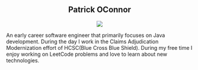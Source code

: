<h2 align="center" color="#08A2DE">Patrick OConnor</h2>



  
  <p align="center">
  <!-- Typing SVG by DenverCoder1 - https://github.com/DenverCoder1/readme-typing-svg -->
  <a href="https://github.com/DenverCoder1/readme-typing-svg">
    <img src="https://readme-typing-svg.demolab.com/?lines=Software+Engineer+and+Robotics+Enthusiast;Always+learning+new+things;HCSC+Software+Engineer&font=Fira%20Code&center=true&width=600&height=45&color=08A2DE&vCenter=true&pause=1000&size=22" /></a>
</p>


An early career software engineer that primarily focuses on Java development. During the day I work in the Claims Adjudication Modernization effort of HCSC(Blue Cross Blue Shield). During my free time I enjoy working on LeetCode problems and love to learn about new technologies.
